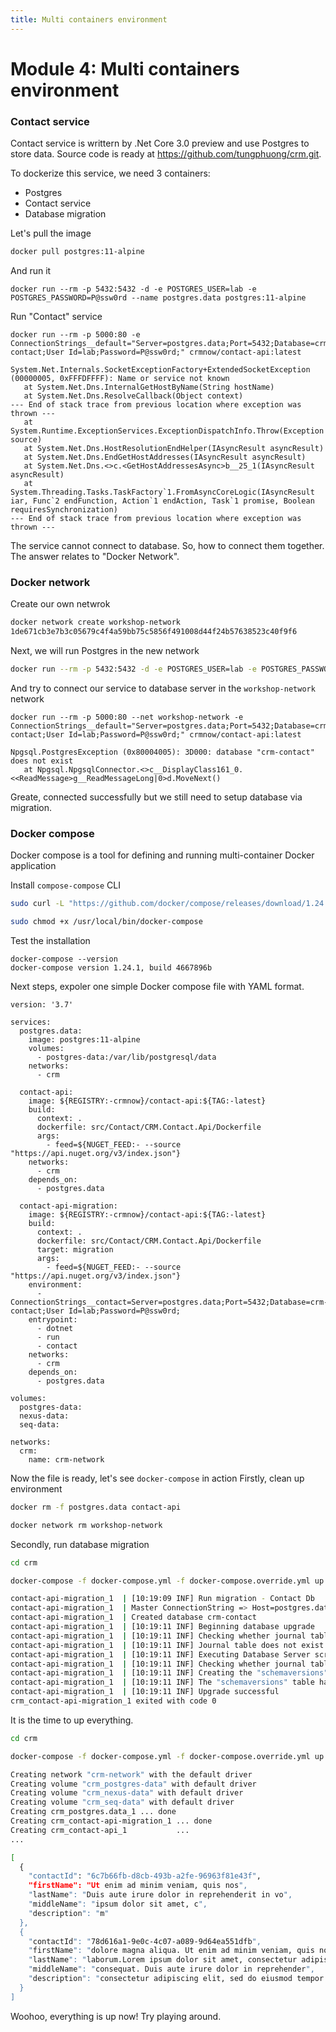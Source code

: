 ```yaml
---
title: Multi containers environment
---
```


# Module 4: Multi containers environment

### Contact service
Contact service is writtern by .Net Core 3.0 preview and use Postgres to store data. Source code is ready at https://github.com/tungphuong/crm.git.

To dockerize this service, we need 3 containers:
- Postgres
- Contact service
- Database migration 

Let's pull the image
```bash
docker pull postgres:11-alpine
```
And run it
```
docker run --rm -p 5432:5432 -d -e POSTGRES_USER=lab -e POSTGRES_PASSWORD=P@ssw0rd --name postgres.data postgres:11-alpine
```
Run "Contact" service
```
docker run --rm -p 5000:80 -e ConnectionStrings__default="Server=postgres.data;Port=5432;Database=crm-contact;User Id=lab;Password=P@ssw0rd;" crmnow/contact-api:latest

System.Net.Internals.SocketExceptionFactory+ExtendedSocketException (00000005, 0xFFFDFFFF): Name or service not known
   at System.Net.Dns.InternalGetHostByName(String hostName)
   at System.Net.Dns.ResolveCallback(Object context)
--- End of stack trace from previous location where exception was thrown ---
   at System.Runtime.ExceptionServices.ExceptionDispatchInfo.Throw(Exception source)
   at System.Net.Dns.HostResolutionEndHelper(IAsyncResult asyncResult)
   at System.Net.Dns.EndGetHostAddresses(IAsyncResult asyncResult)
   at System.Net.Dns.<>c.<GetHostAddressesAsync>b__25_1(IAsyncResult asyncResult)
   at System.Threading.Tasks.TaskFactory`1.FromAsyncCoreLogic(IAsyncResult iar, Func`2 endFunction, Action`1 endAction, Task`1 promise, Boolean requiresSynchronization)
--- End of stack trace from previous location where exception was thrown ---
```

The service cannot connect to database. So, how to connect them together. The answer relates to "Docker Network".

### Docker network
Create our own netwrok
```bash
docker network create workshop-network
1de671cb3e7b3c05679c4f4a59bb75c5856f491008d44f24b57638523c40f9f6
```
Next, we will run Postgres in the new network
```bash
docker run --rm -p 5432:5432 -d -e POSTGRES_USER=lab -e POSTGRES_PASSWORD=P@ssw0rd --name postgres.data --net workshop-network  postgres:11-alpine
```
And try to connect our service to database server in the `workshop-network` network
```
docker run --rm -p 5000:80 --net workshop-network -e ConnectionStrings__default="Server=postgres.data;Port=5432;Database=crm-contact;User Id=lab;Password=P@ssw0rd;" crmnow/contact-api:latest

Npgsql.PostgresException (0x80004005): 3D000: database "crm-contact" does not exist
   at Npgsql.NpgsqlConnector.<>c__DisplayClass161_0.<<ReadMessage>g__ReadMessageLong|0>d.MoveNext()
```

Greate, connected successfully but we still need to setup database via migration. 

### Docker compose
Docker compose is a tool for defining and running multi-container Docker application

Install `compose-compose` CLI
```bash
sudo curl -L "https://github.com/docker/compose/releases/download/1.24.1/docker-compose-$(uname -s)-$(uname -m)" -o /usr/local/bin/docker-compose

sudo chmod +x /usr/local/bin/docker-compose
```

Test the installation
```
docker-compose --version
docker-compose version 1.24.1, build 4667896b
```

Next steps, expoler one simple Docker compose file with YAML format.
```
version: '3.7'

services:
  postgres.data:
    image: postgres:11-alpine
    volumes:
      - postgres-data:/var/lib/postgresql/data
    networks:
      - crm

  contact-api:
    image: ${REGISTRY:-crmnow}/contact-api:${TAG:-latest}
    build: 
      context: .
      dockerfile: src/Contact/CRM.Contact.Api/Dockerfile
      args:
        - feed=${NUGET_FEED:- --source "https://api.nuget.org/v3/index.json"}
    networks: 
      - crm
    depends_on: 
      - postgres.data

  contact-api-migration:
    image: ${REGISTRY:-crmnow}/contact-api:${TAG:-latest}
    build: 
      context: .
      dockerfile: src/Contact/CRM.Contact.Api/Dockerfile
      target: migration
      args:
        - feed=${NUGET_FEED:- --source "https://api.nuget.org/v3/index.json"}
    environment: 
      - ConnectionStrings__contact=Server=postgres.data;Port=5432;Database=crm-contact;User Id=lab;Password=P@ssw0rd;
    entrypoint:      
      - dotnet
      - run
      - contact
    networks: 
      - crm
    depends_on: 
      - postgres.data

volumes:
  postgres-data:
  nexus-data:
  seq-data:

networks:
  crm:
    name: crm-network
```

Now the file is ready, let's see `docker-compose` in action
Firstly, clean up environment
```bash
docker rm -f postgres.data contact-api

docker network rm workshop-network
```

Secondly, run database migration
```bash
cd crm

docker-compose -f docker-compose.yml -f docker-compose.override.yml up postgres.data contact-api-migration

contact-api-migration_1  | [10:19:09 INF] Run migration - Contact Db
contact-api-migration_1  | Master ConnectionString => Host=postgres.data;Port=5432;Database=postgres;Username=lab;Password=********
contact-api-migration_1  | Created database crm-contact
contact-api-migration_1  | [10:19:11 INF] Beginning database upgrade
contact-api-migration_1  | [10:19:11 INF] Checking whether journal table exists..
contact-api-migration_1  | [10:19:11 INF] Journal table does not exist
contact-api-migration_1  | [10:19:11 INF] Executing Database Server script 'script0001.sql'
contact-api-migration_1  | [10:19:11 INF] Checking whether journal table exists..
contact-api-migration_1  | [10:19:11 INF] Creating the "schemaversions" table
contact-api-migration_1  | [10:19:11 INF] The "schemaversions" table has been created
contact-api-migration_1  | [10:19:11 INF] Upgrade successful
crm_contact-api-migration_1 exited with code 0

```

It is the time to up everything.
```bash
cd crm

docker-compose -f docker-compose.yml -f docker-compose.override.yml up postgres.data contact-api

Creating network "crm-network" with the default driver
Creating volume "crm_postgres-data" with default driver
Creating volume "crm_nexus-data" with default driver
Creating volume "crm_seq-data" with default driver
Creating crm_postgres.data_1 ... done
Creating crm_contact-api-migration_1 ... done
Creating crm_contact-api_1           ... 
...

[
  {
    "contactId": "6c7b66fb-d8cb-493b-a2fe-96963f81e43f",
    "firstName": "Ut enim ad minim veniam, quis nos",
    "lastName": "Duis aute irure dolor in reprehenderit in vo",
    "middleName": "ipsum dolor sit amet, c",
    "description": "m"
  },
  {
    "contactId": "78d616a1-9e0c-4c07-a089-9d64ea551dfb",
    "firstName": "dolore magna aliqua. Ut enim ad minim veniam, quis nostrud exercitation ul",
    "lastName": "laborum.Lorem ipsum dolor sit amet, consectetur adipiscing elit, sed do eiusmod tempor incid",
    "middleName": "consequat. Duis aute irure dolor in reprehender",
    "description": "consectetur adipiscing elit, sed do eiusmod tempor incididunt ut labore et dolore magn"
  }
]
```
Woohoo, everything is up now! Try playing around.
